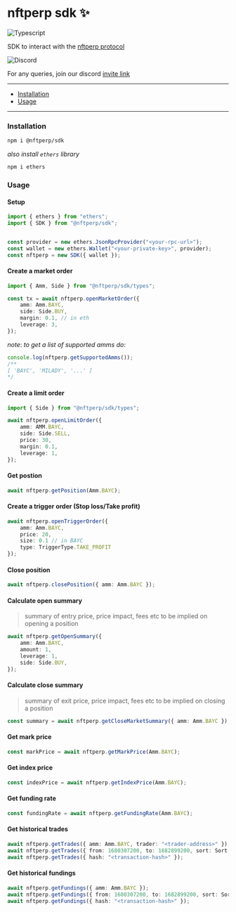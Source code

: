 # nftperp sdk ✨

![Typescript](https://img.shields.io/badge/TypeScript-007ACC?style=for-the-badge&logo=typescript&logoColor=white)

SDK to interact with the [nftperp protocol](https://nftperp.xyz)

![Discord](https://img.shields.io/badge/Discord-5865F2?style=for-the-badge&logo=discord&logoColor=white)

For any queries, join our discord [invite link](https://discord.gg/J5vUUcTE6F)

---

-   [Installation](#installation)
-   [Usage](#usage)

---

### Installation

```sh
npm i @nftperp/sdk
```

_also install `ethers` library_
```sh
npm i ethers
```

### Usage

#### Setup

```ts
import { ethers } from "ethers";
import { SDK } from "@nftperp/sdk";


const provider = new ethers.JsonRpcProvider("<your-rpc-url>");
const wallet = new ethers.Wallet("<your-private-key>", provider);
const nftperp = new SDK({ wallet });
```

#### Create a market order

```ts
import { Amm, Side } from "@nftperp/sdk/types";

const tx = await nftperp.openMarketOrder({
    amm: Amm.BAYC,
    side: Side.BUY,
    margin: 0.1, // in eth
    leverage: 3,
});
```

_note_: _to get a list of supported amms do:_

```ts
console.log(nftperp.getSupportedAmms());
/**
[ 'BAYC', 'MILADY', '...' ]
*/
```

#### Create a limit order

```ts
import { Side } from "@nftperp/sdk/types";

await nftperp.openLimitOrder({
    amm: AMM.BAYC,
    side: Side.SELL,
    price: 30,
    margin: 0.1,
    leverage: 1,
});
```

#### Get postion

```ts
await nftperp.getPosition(Amm.BAYC);
```

#### Create a trigger order (Stop loss/Take profit)

```ts
await nftperp.openTriggerOrder({
    amm: Amm.BAYC,
    price: 20,
    size: 0.1 // in BAYC
    type: TriggerType.TAKE_PROFIT
});
```

#### Close position

```ts
await nftperp.closePosition({ amm: Amm.BAYC });
```

#### Calculate open summary

> summary of entry price, price impact, fees etc to be implied on opening a position

```ts
await nftperp.getOpenSummary({
    amm: Amm.BAYC,
    amount: 1,
    leverage: 1,
    side: Side.BUY,
});
```

#### Calculate close summary

> summary of exit price, price impact, fees etc to be implied on closing a position

```ts
const summary = await nftperp.getCloseMarketSummary({ amm: Amm.BAYC });
```

#### Get mark price

```ts
const markPrice = await nftperp.getMarkPrice(Amm.BAYC);
```

#### Get index price

```ts
const indexPrice = await nftperp.getIndexPrice(Amm.BAYC);
```

#### Get funding rate

```ts
const fundingRate = await nftperp.getFundingRate(Amm.BAYC);
```

#### Get historical trades

```ts
await nftperp.getTrades({ amm: Amm.BAYC, trader: "<trader-address>" });
await nftperp.getTrades({ from: 1680307200, to: 1682899200, sort: Sort.ASC });
await nftperp.getTrades({ hash: "<transaction-hash>" });
```

#### Get historical fundings

```ts
await nftperp.getFundings({ amm: Amm.BAYC });
await nftperp.getFundings({ from: 1680307200, to: 1682899200, sort: Sort.ASC });
await nftperp.getFundings({ hash: "<transaction-hash>" });
```
